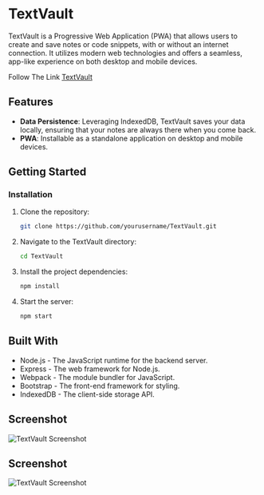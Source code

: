 # TextVault

TextVault is a Progressive Web Application (PWA) that allows users to create and save notes or code snippets, with or without an internet connection. It utilizes modern web technologies and offers a seamless, app-like experience on both desktop and mobile devices.

Follow The Link [TextVault](https://textvault-455c17426d25.herokuapp.com/)

## Features

- **Data Persistence**: Leveraging IndexedDB, TextVault saves your data locally, ensuring that your notes are always there when you come back.
- **PWA**: Installable as a standalone application on desktop and mobile devices.

## Getting Started

### Installation

1. Clone the repository:
   ```bash
   git clone https://github.com/yourusername/TextVault.git
    ``````
2. Navigate to the TextVault directory:
   ```bash
   cd TextVault
   ``````
3. Install the project dependencies:
   ```bash
   npm install
   ``````
4. Start the server:   

    ```bash
    npm start
    ``````  
## Built With

- Node.js - The JavaScript runtime for the backend server.
- Express - The web framework for Node.js.
- Webpack - The module bundler for JavaScript.
- Bootstrap - The front-end framework for styling.
- IndexedDB - The client-side storage API.


## Screenshot
![TextVault Screenshot](./client/src/images/Main.png)
## Screenshot
![TextVault Screenshot](./client/src/images/Data.png)


